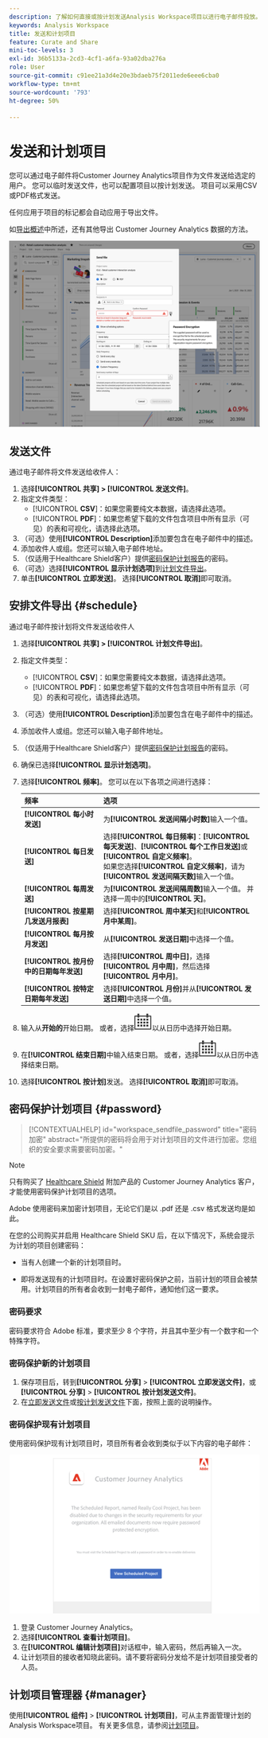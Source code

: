 ```yaml
---
description: 了解如何直接或按计划发送Analysis Workspace项目以进行电子邮件投放。
keywords: Analysis Workspace
title: 发送和计划项目
feature: Curate and Share
mini-toc-levels: 3
exl-id: 36b5133a-2cd3-4cf1-a6fa-93a02dba276a
role: User
source-git-commit: c91ee21a3d4e20e3bdaeb75f2011ede6eee6cba0
workflow-type: tm+mt
source-wordcount: '793'
ht-degree: 50%

---
```


# 发送和计划项目

您可以通过电子邮件将Customer Journey Analytics项目作为文件发送给选定的用户。 您可以临时发送文件，也可以配置项目以按计划发送。 项目可以采用CSV或PDF格式发送。

任何应用于项目的标记都会自动应用于导出文件。

如[导出概述](/help/analysis-workspace/export/export-project-overview.md)中所述，还有其他导出 Customer Journey Analytics 数据的方法。

![发送文件](assets/send-file.png)

## 发送文件

通过电子邮件将文件发送给收件人：

1. 选择&#x200B;**[!UICONTROL 共享] > [!UICONTROL 发送文件]**。
1. 指定文件类型：
   * [!UICONTROL **CSV**]：如果您需要纯文本数据，请选择此选项。
   * [!UICONTROL **PDF**]：如果您希望下载的文件包含项目中所有显示（可见）的表和可视化，请选择此选项。
1. （可选）使用&#x200B;**[!UICONTROL Description]**&#x200B;添加要包含在电子邮件中的描述。
1. 添加收件人或组。您还可以输入电子邮件地址。
1. （仅适用于Healthcare Shield客户）提供[密码保护计划报告](#password-protect-a-new-scheduled-project)的密码。
1. （可选）选择&#x200B;**[!UICONTROL 显示计划选项]**&#x200B;到[计划文件导出](#schedule-file-export)。
1. 单击&#x200B;**[!UICONTROL 立即发送]**。 选择&#x200B;**[!UICONTROL 取消]**&#x200B;即可取消。


## 安排文件导出 {#schedule}

通过电子邮件按计划将文件发送给收件人

1. 选择&#x200B;**[!UICONTROL 共享] > [!UICONTROL 计划文件导出]**。
1. 指定文件类型：
   * [!UICONTROL **CSV**]：如果您需要纯文本数据，请选择此选项。
   * [!UICONTROL **PDF**]：如果您希望下载的文件包含项目中所有显示（可见）的表和可视化，请选择此选项。
1. （可选）使用&#x200B;**[!UICONTROL Description]**&#x200B;添加要包含在电子邮件中的描述。
1. 添加收件人或组。您还可以输入电子邮件地址。
1. （仅适用于Healthcare Shield客户）提供[密码保护计划报告](#password-protect-a-new-scheduled-project)的密码。
1. 确保已选择&#x200B;**[!UICONTROL 显示计划选项]**。
1. 选择&#x200B;**[!UICONTROL 频率]**。 您可以在以下各项之间进行选择：

   | 频率 | 选项 |
   |---|---|
   | **[!UICONTROL 每小时发送]** | 为&#x200B;**[!UICONTROL 发送间隔小时数]**&#x200B;输入一个值。 |
   | **[!UICONTROL 每日发送]** | 选择&#x200B;**[!UICONTROL 每日频率]**：**[!UICONTROL 每天发送]**、**[!UICONTROL 每个工作日发送]**&#x200B;或&#x200B;**[!UICONTROL 自定义频率]**。<br/>如果您选择&#x200B;**[!UICONTROL 自定义频率]**，请为&#x200B;**[!UICONTROL 发送间隔天数]**&#x200B;输入一个值。 |
   | **[!UICONTROL 每周发送]** | 为&#x200B;**[!UICONTROL 发送间隔周数]**&#x200B;输入一个值。 并选择一周中的&#x200B;**[!UICONTROL 天]**。 |
   | **[!UICONTROL 按星期几发送月报表]** | 选择&#x200B;**[!UICONTROL 周中某天]**&#x200B;和&#x200B;**[!UICONTROL 月中某周]**。 |
   | **[!UICONTROL 每月按月发送]** | 从&#x200B;**[!UICONTROL 发送日期]**&#x200B;中选择一个值。 |
   | **[!UICONTROL 按月份中的日期每年发送]** | 选择&#x200B;**[!UICONTROL 周中日]**，选择&#x200B;**[!UICONTROL 月中周]**，然后选择&#x200B;**[!UICONTROL 月中月]**。 |
   | **[!UICONTROL 按特定日期每年发送]** | 选择&#x200B;**[!UICONTROL 月份]**&#x200B;并从&#x200B;**[!UICONTROL 发送日期]**&#x200B;中选择一个值。 |

1. 输入从&#x200B;**开始的**&#x200B;开始日期。 或者，选择![日历](/help/assets/icons/Calendar.svg)以从日历中选择开始日期。

1. 在&#x200B;**[!UICONTROL 结束日期]**&#x200B;中输入结束日期。 或者，选择![日历](/help/assets/icons/Calendar.svg)以从日历中选择结束日期。
1. 选择&#x200B;**[!UICONTROL 按计划]**&#x200B;发送。 选择&#x200B;**[!UICONTROL 取消]**&#x200B;即可取消。


## 密码保护计划项目 {#password}

<!-- markdownlint-disable MD034 -->

>[!CONTEXTUALHELP]
>id="workspace_sendfile_password"
>title="密码加密"
>abstract="所提供的密码将会用于对计划项目的文件进行加密。您组织的安全要求需要密码加密。"

<!-- markdownlint-enable MD034 -->


>[!NOTE]
>
>只有购买了 [Healthcare Shield](https://business.adobe.com/solutions/industries/healthcare.html) 附加产品的 Customer Journey Analytics 客户，才能使用密码保护计划项目的选项。

Adobe 使用密码来加密计划项目，无论它们是以 .pdf 还是 .csv 格式发送均是如此。

在您的公司购买并启用 Healthcare Shield SKU 后，在以下情况下，系统会提示为计划的项目创建密码：

* 当有人创建一个新的计划项目时。

* 即将发送现有的计划项目时。在设置好密码保护之前，当前计划的项目会被禁用。计划项目的所有者会收到一封电子邮件，通知他们这一要求。

### 密码要求

密码要求符合 Adobe 标准，要求至少 8 个字符，并且其中至少有一个数字和一个特殊字符。

### 密码保护新的计划项目

1. 保存项目后，转到&#x200B;**[!UICONTROL 分享]** > **[!UICONTROL 立即发送文件]**，或&#x200B;**[!UICONTROL 分享]** > **[!UICONTROL 按计划发送文件]**。
1. 在[立即发送文件](https://experienceleague.adobe.com/docs/analytics-platform/using/cja-workspace/export/t-schedule-report.html#now)或[按计划发送文件](https://experienceleague.adobe.com/docs/analytics-platform/using/cja-workspace/export/t-schedule-report.html#schedule)下面，按照上面的说明操作。

### 密码保护现有计划项目

使用密码保护现有计划项目时，项目所有者会收到类似于以下内容的电子邮件：

![出现 Customer Journey Analytics 电子邮件通知表明您的组织需要进行密码加密。](assets/email-password.png)

1. 登录 Customer Journey Analytics。
1. 选择&#x200B;**[!UICONTROL 查看计划项目]**。
1. 在&#x200B;**[!UICONTROL 编辑计划项目]**&#x200B;对话框中，输入密码，然后再输入一次。
1. 让计划项目的接收者知晓此密码。请不要将密码分发给不是计划项目接受者的人员。



## 计划项目管理器 {#manager}

使用&#x200B;**[!UICONTROL 组件]** > **[!UICONTROL 计划项目]**，可从主界面管理计划的Analysis Workspace项目。 有关更多信息，请参阅[计划项目](/help/components/scheduled-projects-manager.md)。
